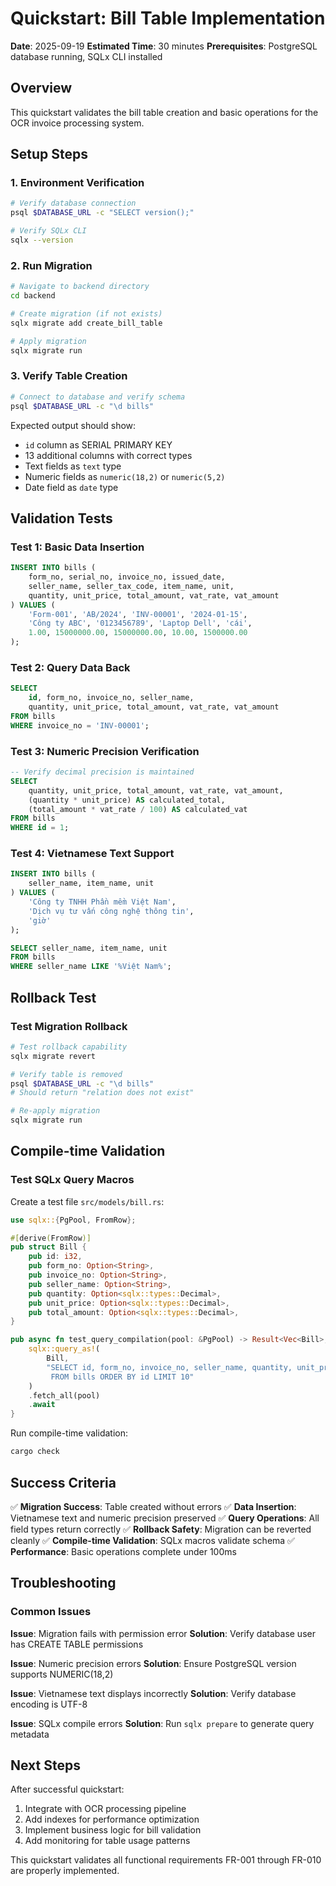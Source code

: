 # Quickstart: Bill Table Implementation

**Date**: 2025-09-19
**Estimated Time**: 30 minutes
**Prerequisites**: PostgreSQL database running, SQLx CLI installed

## Overview

This quickstart validates the bill table creation and basic operations for the OCR invoice processing system.

## Setup Steps

### 1. Environment Verification
```bash
# Verify database connection
psql $DATABASE_URL -c "SELECT version();"

# Verify SQLx CLI
sqlx --version
```

### 2. Run Migration
```bash
# Navigate to backend directory
cd backend

# Create migration (if not exists)
sqlx migrate add create_bill_table

# Apply migration
sqlx migrate run
```

### 3. Verify Table Creation
```bash
# Connect to database and verify schema
psql $DATABASE_URL -c "\d bills"
```

Expected output should show:
- `id` column as SERIAL PRIMARY KEY
- 13 additional columns with correct types
- Text fields as `text` type
- Numeric fields as `numeric(18,2)` or `numeric(5,2)`
- Date field as `date` type

## Validation Tests

### Test 1: Basic Data Insertion
```sql
INSERT INTO bills (
    form_no, serial_no, invoice_no, issued_date,
    seller_name, seller_tax_code, item_name, unit,
    quantity, unit_price, total_amount, vat_rate, vat_amount
) VALUES (
    'Form-001', 'AB/2024', 'INV-00001', '2024-01-15',
    'Công ty ABC', '0123456789', 'Laptop Dell', 'cái',
    1.00, 15000000.00, 15000000.00, 10.00, 1500000.00
);
```

### Test 2: Query Data Back
```sql
SELECT
    id, form_no, invoice_no, seller_name,
    quantity, unit_price, total_amount, vat_rate, vat_amount
FROM bills
WHERE invoice_no = 'INV-00001';
```

### Test 3: Numeric Precision Verification
```sql
-- Verify decimal precision is maintained
SELECT
    quantity, unit_price, total_amount, vat_rate, vat_amount,
    (quantity * unit_price) AS calculated_total,
    (total_amount * vat_rate / 100) AS calculated_vat
FROM bills
WHERE id = 1;
```

### Test 4: Vietnamese Text Support
```sql
INSERT INTO bills (
    seller_name, item_name, unit
) VALUES (
    'Công ty TNHH Phần mềm Việt Nam',
    'Dịch vụ tư vấn công nghệ thông tin',
    'giờ'
);

SELECT seller_name, item_name, unit
FROM bills
WHERE seller_name LIKE '%Việt Nam%';
```

## Rollback Test

### Test Migration Rollback
```bash
# Test rollback capability
sqlx migrate revert

# Verify table is removed
psql $DATABASE_URL -c "\d bills"
# Should return "relation does not exist"

# Re-apply migration
sqlx migrate run
```

## Compile-time Validation

### Test SQLx Query Macros
Create a test file `src/models/bill.rs`:

```rust
use sqlx::{PgPool, FromRow};

#[derive(FromRow)]
pub struct Bill {
    pub id: i32,
    pub form_no: Option<String>,
    pub invoice_no: Option<String>,
    pub seller_name: Option<String>,
    pub quantity: Option<sqlx::types::Decimal>,
    pub unit_price: Option<sqlx::types::Decimal>,
    pub total_amount: Option<sqlx::types::Decimal>,
}

pub async fn test_query_compilation(pool: &PgPool) -> Result<Vec<Bill>, sqlx::Error> {
    sqlx::query_as!(
        Bill,
        "SELECT id, form_no, invoice_no, seller_name, quantity, unit_price, total_amount
         FROM bills ORDER BY id LIMIT 10"
    )
    .fetch_all(pool)
    .await
}
```

Run compile-time validation:
```bash
cargo check
```

## Success Criteria

✅ **Migration Success**: Table created without errors
✅ **Data Insertion**: Vietnamese text and numeric precision preserved
✅ **Query Operations**: All field types return correctly
✅ **Rollback Safety**: Migration can be reverted cleanly
✅ **Compile-time Validation**: SQLx macros validate schema
✅ **Performance**: Basic operations complete under 100ms

## Troubleshooting

### Common Issues

**Issue**: Migration fails with permission error
**Solution**: Verify database user has CREATE TABLE permissions

**Issue**: Numeric precision errors
**Solution**: Ensure PostgreSQL version supports NUMERIC(18,2)

**Issue**: Vietnamese text displays incorrectly
**Solution**: Verify database encoding is UTF-8

**Issue**: SQLx compile errors
**Solution**: Run `sqlx prepare` to generate query metadata

## Next Steps

After successful quickstart:
1. Integrate with OCR processing pipeline
2. Add indexes for performance optimization
3. Implement business logic for bill validation
4. Add monitoring for table usage patterns

This quickstart validates all functional requirements FR-001 through FR-010 are properly implemented.